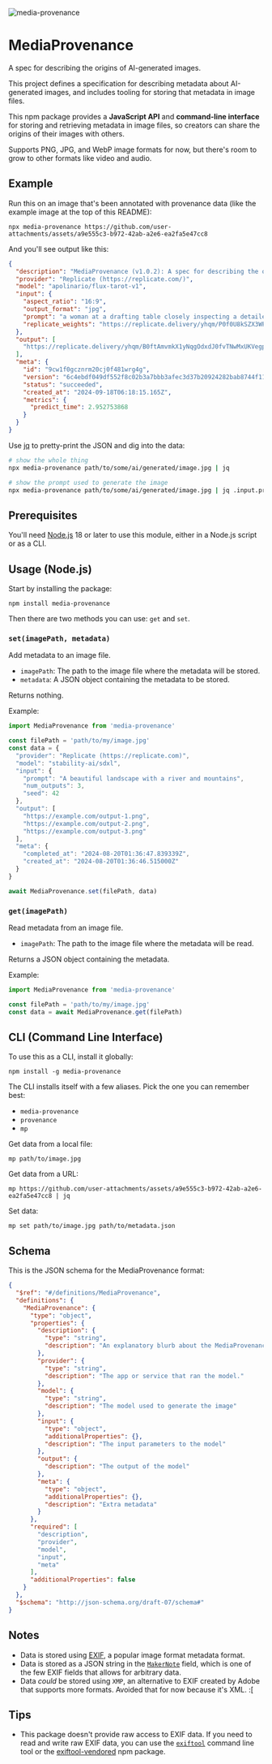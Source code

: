 ![media-provenance](https://github.com/user-attachments/assets/a9e555c3-b972-42ab-a2e6-ea2fa5e47cc8)

# MediaProvenance

A spec for describing the origins of AI-generated images.

This project defines a specification for describing metadata about AI-generated images, and includes tooling for storing that metadata in image files.

This npm package provides a **JavaScript API** and **command-line interface** for storing and retrieving metadata in image files, so creators can share the origins of their images with others.

Supports PNG, JPG, and WebP image formats for now, but there's room to grow to other formats like video and audio.

## Example 

Run this on an image that's been annotated with provenance data (like the example image at the top of this README):

```
npx media-provenance https://github.com/user-attachments/assets/a9e555c3-b972-42ab-a2e6-ea2fa5e47cc8
```

And you'll see output like this:

```json
{
  "description": "MediaProvenance (v1.0.2): A spec for describing the origins of AI-generated images.\nSee https://github.com/zeke/media-provenance",
  "provider": "Replicate (https://replicate.com/)",
  "model": "apolinario/flux-tarot-v1",
  "input": {
    "aspect_ratio": "16:9",
    "output_format": "jpg",
    "prompt": "a woman at a drafting table closely inspecting a detailed and colorful printed image with a magnifying glass, the words \"Media Provenance\" in large letters above, in the style of TOK a trtcrd, tarot style",
    "replicate_weights": "https://replicate.delivery/yhqm/P0f0U8kSZX3WPyee7NQHScd7S3IwjvC2tWKfiKG7nIOQdXONB/trained_model.tar"
  },
  "output": [
    "https://replicate.delivery/yhqm/B0ftAmvmkX1yNqgOdxdJ0fvTNwMxUKVegpSVlnmC4dbvXE8mA/out-0.jpg"
  ],
  "meta": {
    "id": "9cw1f0gcznrm20cj0f481wrg4g",
    "version": "6c4ebdf049df552f8c02b3a7bbb3afec3d37b20924282bab8744f1168b6de470",
    "status": "succeeded",
    "created_at": "2024-09-18T06:18:15.165Z",
    "metrics": {
      "predict_time": 2.952753868
    }
  }
}
```

Use [jq](https://jqlang.github.io/jq/) to pretty-print the JSON and dig into the data:

```sh
# show the whole thing
npx media-provenance path/to/some/ai/generated/image.jpg | jq

# show the prompt used to generate the image
npx media-provenance path/to/some/ai/generated/image.jpg | jq .input.prompt
```

## Prerequisites

You'll need [Node.js](https://nodejs.org/en/download/prebuilt-installer) 18 or later to use this module, either in a Node.js script or as a CLI.

## Usage (Node.js)

Start by installing the package:

```
npm install media-provenance
```

Then there are two methods you can use: `get` and `set`.

### `set(imagePath, metadata)`

Add metadata to an image file.

- `imagePath`: The path to the image file where the metadata will be stored.
- `metadata`: A JSON object containing the metadata to be stored.

Returns nothing.

Example:

```js
import MediaProvenance from 'media-provenance'

const filePath = 'path/to/my/image.jpg'
const data = {
  "provider": "Replicate (https://replicate.com)",
  "model": "stability-ai/sdxl",
  "input": {
    "prompt": "A beautiful landscape with a river and mountains",
    "num_outputs": 3,
    "seed": 42
  },
  "output": [
    "https://example.com/output-1.png",
    "https://example.com/output-2.png",
    "https://example.com/output-3.png"
  ], 
  "meta": {
    "completed_at": "2024-08-20T01:36:47.839339Z",
    "created_at": "2024-08-20T01:36:46.515000Z"
  }
}

await MediaProvenance.set(filePath, data)
```

### `get(imagePath)`

Read metadata from an image file.

- `imagePath`: The path to the image file where the metadata will be read.

Returns a JSON object containing the metadata.

Example:

```js
import MediaProvenance from 'media-provenance'

const filePath = 'path/to/my/image.jpg'
const data = await MediaProvenance.get(filePath)
```

## CLI (Command Line Interface)

To use this as a CLI, install it globally:

```
npm install -g media-provenance
```

The CLI installs itself with a few aliases. Pick the one you can remember best:

- `media-provenance`
- `provenance`
- `mp`


Get data from a local file:

```
mp path/to/image.jpg
```

Get data from a URL:

```
mp https://github.com/user-attachments/assets/a9e555c3-b972-42ab-a2e6-ea2fa5e47cc8 | jq
```

Set data:

```
mp set path/to/image.jpg path/to/metadata.json
```

## Schema

This is the JSON schema for the MediaProvenance format:

<!--BEGIN SCHEMA-->
```json
{
  "$ref": "#/definitions/MediaProvenance",
  "definitions": {
    "MediaProvenance": {
      "type": "object",
      "properties": {
        "description": {
          "type": "string",
          "description": "An explanatory blurb about the MediaProvenance spec itself. This is set automatically by tools."
        },
        "provider": {
          "type": "string",
          "description": "The app or service that ran the model."
        },
        "model": {
          "type": "string",
          "description": "The model used to generate the image"
        },
        "input": {
          "type": "object",
          "additionalProperties": {},
          "description": "The input parameters to the model"
        },
        "output": {
          "description": "The output of the model"
        },
        "meta": {
          "type": "object",
          "additionalProperties": {},
          "description": "Extra metadata"
        }
      },
      "required": [
        "description",
        "provider",
        "model",
        "input",
        "meta"
      ],
      "additionalProperties": false
    }
  },
  "$schema": "http://json-schema.org/draft-07/schema#"
}
```
<!--END SCHEMA-->

## Notes

- Data is stored using [EXIF](https://en.wikipedia.org/wiki/Exif), a popular image format metadata format.
- Data is stored as a JSON string in the [`MakerNote`](https://exiftool.org/idiosyncracies.html) field, which is one of the few EXIF fields that allows for arbitrary data.
- Data _could_ be stored using `XMP`, an alternative to EXIF created by Adobe that supports more formats. Avoided that for now because it's XML. :[

## Tips

- This package doesn't provide raw access to EXIF data. If you need to read and write raw EXIF data, you can use the [`exiftool`](https://exiftool.org/) command line tool or the [exiftool-vendored](https://github.com/photostructure/exiftool-vendored) npm package.